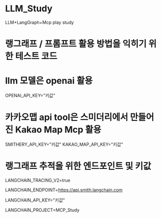 # LLM_Study
LLM+LangGraph+Mcp play study

# 랭그래프 / 프롬프트 활용 방법을 익히기 위한 테스트 코드

# llm 모델은 openai 활용
OPENAI_API_KEY="키값"

# 카카오맵 api tool은 스미더리에서 만들어진 Kakao Map Mcp 활용
SMITHERY_API_KEY="키값"
KAKAO_MAP_API_KEY="키값"

# 랭그래프 추적을 위한 엔드포인트 및 키값
LANGCHAIN_TRACING_V2=true

LANGCHAIN_ENDPOINT=https://api.smith.langchain.com

LANGCHAIN_API_KEY="키값"

LANGCHAIN_PROJECT=MCP_Study
